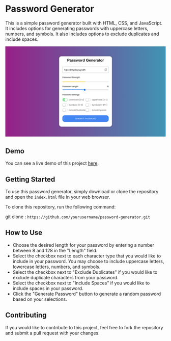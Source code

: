 # Password Generator

This is a simple password generator built with HTML, CSS, and JavaScript. It includes options for generating passwords with uppercase letters, numbers, and symbols. It also includes options to exclude duplicates and include spaces.

![Screenshot](Password.png)

## Demo

You can see a live demo of this project [here](https://karthik-beta.github.io/Password-Generator/).




## Getting Started

To use this password generator, simply download or clone the repository and open the `index.html` file in your web browser.

To clone this repository, run the following command:

git clone : `https://github.com/yourusername/password-generator.git`


## How to Use

* Choose the desired length for your password by entering a number between 8 and 128 in the "Length" field.
* Select the checkbox next to each character type that you would like to include in your password. You may choose to      include uppercase letters, lowercase letters, numbers, and symbols.
* Select the checkbox next to "Exclude Duplicates" if you would like to exclude duplicate characters from your password.
* Select the checkbox next to "Include Spaces" if you would like to include spaces in your password.
* Click the "Generate Password" button to generate a random password based on your selections.

## Contributing

If you would like to contribute to this project, feel free to fork the repository and submit a pull request with your changes.

